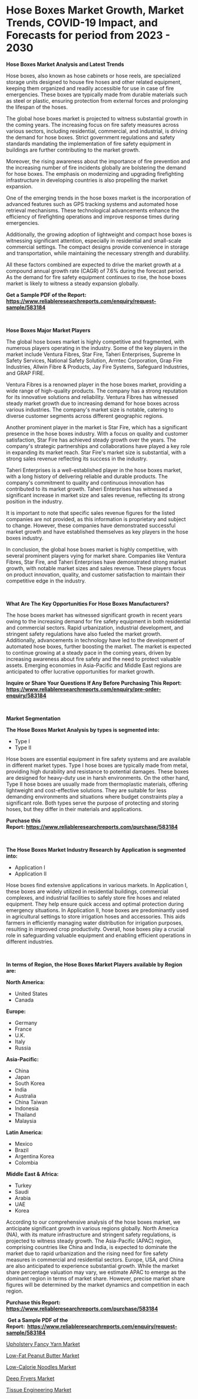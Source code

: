 <p><h1>Hose Boxes Market Growth, Market Trends, COVID-19 Impact, and Forecasts for period from 2023 - 2030</h1></p><p><strong>Hose Boxes Market Analysis and Latest Trends</strong></p>
<p><p>Hose boxes, also known as hose cabinets or hose reels, are specialized storage units designed to house fire hoses and other related equipment, keeping them organized and readily accessible for use in case of fire emergencies. These boxes are typically made from durable materials such as steel or plastic, ensuring protection from external forces and prolonging the lifespan of the hoses.</p><p>The global hose boxes market is projected to witness substantial growth in the coming years. The increasing focus on fire safety measures across various sectors, including residential, commercial, and industrial, is driving the demand for hose boxes. Strict government regulations and safety standards mandating the implementation of fire safety equipment in buildings are further contributing to the market growth.</p><p>Moreover, the rising awareness about the importance of fire prevention and the increasing number of fire incidents globally are bolstering the demand for hose boxes. The emphasis on modernizing and upgrading firefighting infrastructure in developing countries is also propelling the market expansion.</p><p>One of the emerging trends in the hose boxes market is the incorporation of advanced features such as GPS tracking systems and automated hose retrieval mechanisms. These technological advancements enhance the efficiency of firefighting operations and improve response times during emergencies.</p><p>Additionally, the growing adoption of lightweight and compact hose boxes is witnessing significant attention, especially in residential and small-scale commercial settings. The compact designs provide convenience in storage and transportation, while maintaining the necessary strength and durability.</p><p>All these factors combined are expected to drive the market growth at a compound annual growth rate (CAGR) of 7.6% during the forecast period. As the demand for fire safety equipment continues to rise, the hose boxes market is likely to witness a steady expansion globally.</p></p>
<p><strong>Get a Sample PDF of the Report:&nbsp; <a href="https://www.reliableresearchreports.com/enquiry/request-sample/583184">https://www.reliableresearchreports.com/enquiry/request-sample/583184</a></strong></p>
<p>&nbsp;</p>
<p><strong>Hose Boxes Major Market Players</strong></p>
<p><p>The global hose boxes market is highly competitive and fragmented, with numerous players operating in the industry. Some of the key players in the market include Ventura Fibres, Star Fire, Taheri Enterprises, Supreme In Safety Services, National Safety Solution, Armtec Corporation, Grap Fire Industries, Allwin Fibre & Products, Jay Fire Systems, Safeguard Industries, and GRAP FIRE.</p><p>Ventura Fibres is a renowned player in the hose boxes market, providing a wide range of high-quality products. The company has a strong reputation for its innovative solutions and reliability. Ventura Fibres has witnessed steady market growth due to increasing demand for hose boxes across various industries. The company's market size is notable, catering to diverse customer segments across different geographic regions.</p><p>Another prominent player in the market is Star Fire, which has a significant presence in the hose boxes industry. With a focus on quality and customer satisfaction, Star Fire has achieved steady growth over the years. The company's strategic partnerships and collaborations have played a key role in expanding its market reach. Star Fire's market size is substantial, with a strong sales revenue reflecting its success in the industry.</p><p>Taheri Enterprises is a well-established player in the hose boxes market, with a long history of delivering reliable and durable products. The company's commitment to quality and continuous innovation has contributed to its market growth. Taheri Enterprises has witnessed a significant increase in market size and sales revenue, reflecting its strong position in the industry.</p><p>It is important to note that specific sales revenue figures for the listed companies are not provided, as this information is proprietary and subject to change. However, these companies have demonstrated successful market growth and have established themselves as key players in the hose boxes industry.</p><p>In conclusion, the global hose boxes market is highly competitive, with several prominent players vying for market share. Companies like Ventura Fibres, Star Fire, and Taheri Enterprises have demonstrated strong market growth, with notable market sizes and sales revenue. These players focus on product innovation, quality, and customer satisfaction to maintain their competitive edge in the industry.</p></p>
<p>&nbsp;</p>
<p><strong>What Are The Key Opportunities For Hose Boxes Manufacturers?</strong></p>
<p><p>The hose boxes market has witnessed significant growth in recent years owing to the increasing demand for fire safety equipment in both residential and commercial sectors. Rapid urbanization, industrial development, and stringent safety regulations have also fueled the market growth. Additionally, advancements in technology have led to the development of automated hose boxes, further boosting the market. The market is expected to continue growing at a steady pace in the coming years, driven by increasing awareness about fire safety and the need to protect valuable assets. Emerging economies in Asia-Pacific and Middle East regions are anticipated to offer lucrative opportunities for market growth.</p></p>
<p><strong>Inquire or Share Your Questions If Any Before Purchasing This Report: <a href="https://www.reliableresearchreports.com/enquiry/pre-order-enquiry/583184">https://www.reliableresearchreports.com/enquiry/pre-order-enquiry/583184</a></strong></p>
<p>&nbsp;</p>
<p><strong>Market Segmentation</strong></p>
<p><strong>The Hose Boxes Market Analysis by types is segmented into:</strong></p>
<p><ul><li>Type I</li><li>Type II</li></ul></p>
<p><p>Hose boxes are essential equipment in fire safety systems and are available in different market types. Type I hose boxes are typically made from metal, providing high durability and resistance to potential damages. These boxes are designed for heavy-duty use in harsh environments. On the other hand, Type II hose boxes are usually made from thermoplastic materials, offering lightweight and cost-effective solutions. They are suitable for less demanding environments and situations where budget constraints play a significant role. Both types serve the purpose of protecting and storing hoses, but they differ in their materials and applications.</p></p>
<p><strong>Purchase this Report:&nbsp;<a href="https://www.reliableresearchreports.com/purchase/583184">https://www.reliableresearchreports.com/purchase/583184</a></strong></p>
<p>&nbsp;</p>
<p><strong>The Hose Boxes Market Industry Research by Application is segmented into:</strong></p>
<p><ul><li>Application I</li><li>Application II</li></ul></p>
<p><p>Hose boxes find extensive applications in various markets. In Application I, these boxes are widely utilized in residential buildings, commercial complexes, and industrial facilities to safely store fire hoses and related equipment. They help ensure quick access and optimal protection during emergency situations. In Application II, hose boxes are predominantly used in agricultural settings to store irrigation hoses and accessories. This aids farmers in efficiently managing water distribution for irrigation purposes, resulting in improved crop productivity. Overall, hose boxes play a crucial role in safeguarding valuable equipment and enabling efficient operations in different industries.</p></p>
<p>&nbsp;</p>
<p><strong>In terms of Region, the Hose Boxes Market Players available by Region are:</strong></p>
<p>
    <p> <strong> North America: </strong>
        <ul>
            <li>United States</li>
            <li>Canada</li>
        </ul>
        </p> 
    <p> <strong> Europe: </strong>
        <ul>
            <li>Germany</li>
            <li>France</li>
            <li>U.K.</li>
            <li>Italy</li>
            <li>Russia</li>
        </ul>
        </p> 
    <p> <strong> Asia-Pacific: </strong>
        <ul>
            <li>China</li>
            <li>Japan</li>
            <li>South Korea</li>
            <li>India</li>
            <li>Australia</li>
            <li>China Taiwan</li>
            <li>Indonesia</li>
            <li>Thailand</li>
            <li>Malaysia</li>
        </ul>
        </p> 
    <p> <strong> Latin America: </strong>
        <ul>
            <li>Mexico</li>
            <li>Brazil</li>
            <li>Argentina Korea</li>
            <li>Colombia</li>
        </ul>
        </p> 
    <p> <strong> Middle East & Africa: </strong>
        <ul>
            <li>Turkey</li>
            <li>Saudi</li>
            <li>Arabia</li>
            <li>UAE</li>
            <li>Korea</li>
        </ul>
    </p>
    </p>
<p><p>According to our comprehensive analysis of the hose boxes market, we anticipate significant growth in various regions globally. North America (NA), with its mature infrastructure and stringent safety regulations, is projected to witness steady growth. The Asia-Pacific (APAC) region, comprising countries like China and India, is expected to dominate the market due to rapid urbanization and the rising need for fire safety measures in commercial and residential sectors. Europe, USA, and China are also anticipated to experience substantial growth. While the market share percentage valuation may vary, we estimate APAC to emerge as the dominant region in terms of market share. However, precise market share figures will be determined by the market dynamics and competition in each region.</p></p>
<p><strong>Purchase this Report: <a href="https://www.reliableresearchreports.com/purchase/583184">https://www.reliableresearchreports.com/purchase/583184</a></strong></p>
<p>&nbsp;<strong>Get a Sample PDF of the Report:&nbsp;&nbsp;<a href="https://www.reliableresearchreports.com/enquiry/request-sample/583184">https://www.reliableresearchreports.com/enquiry/request-sample/583184</a></strong></p>
<p><strong></strong></p>
<p><p><a href="https://www.linkedin.com/pulse/upholstery-fancy-yarn-market-size-share-amp-trends-analysis/">Upholstery Fancy Yarn Market</a></p><p><a href="https://www.linkedin.com/pulse/low-fat-peanut-butter-market-share-amp-new-trends-analysis/">Low-Fat Peanut Butter Market</a></p><p><a href="https://www.linkedin.com/pulse/low-calorie-noodles-market-size-share-global-analysis/">Low-Calorie Noodles Market</a></p><p><a href="https://medium.com/@lupeosinski/deep-fryers-market-size-growth-forecast-2023-2030-ce99de2d1c3e">Deep Fryers Market</a></p><p><a href="https://medium.com/@sake.use.loan/tissue-engineering-market-size-cagr-trends-2024-2030-62e072d6862b">Tissue Engineering Market</a></p></p>